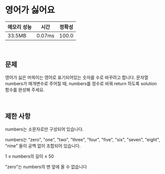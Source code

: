 # 영어가 싫어요

| 메모리 성능 | 시간 | 정확성 |
| ---- | ---- | ---- |
| 33.5MB | 0.07ms | 100.0 |

<br />

## 문제

영어가 싫은 머쓱이는 영어로 표기되어있는 숫자를 수로 바꾸려고 합니다. 문자열 numbers가 매개변수로 주어질 때, numbers를 정수로 바꿔 return 하도록 solution 함수를 완성해 주세요.


<br />

## 제한 사항
numbers는 소문자로만 구성되어 있습니다.

numbers는 "zero", "one", "two", "three", "four", "five", "six", "seven", "eight", "nine" 들이 공백 없이 조합되어 있습니다.

1 ≤ numbers의 길이 ≤ 50

"zero"는 numbers의 맨 앞에 올 수 없습니다